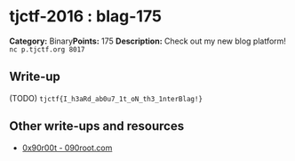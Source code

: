 # tjctf-2016 : blag-175

**Category:** Binary**Points:** 175
**Description:** Check out my new blog platform! `nc p.tjctf.org 8017`

## Write-up

(TODO)
`tjctf{I_h3aRd_ab0u7_1t_oN_th3_1nterBlag!}`

## Other write-ups and resources

* [0x90r00t - 090root.com](https://0x90r00t.com/2016/05/31/tjctf-2016-exploit-175-blag-write-up/)
